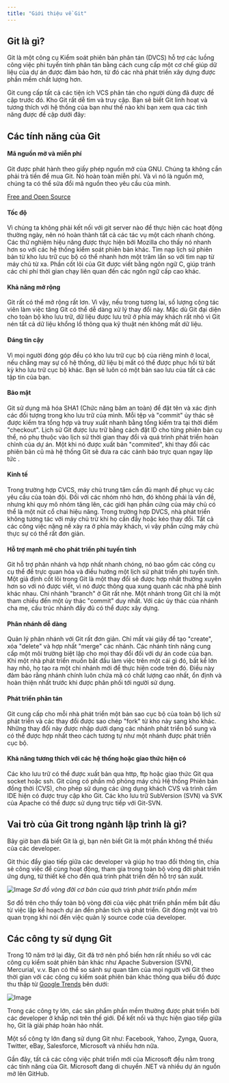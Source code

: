 ```yaml
---
title: "Giới thiệu về Git"
---
```


## Git là gì?
Git là một công cụ Kiểm soát phiên bản phân tán (DVCS) hỗ trợ các luồng công việc phi tuyến tính phân tán bằng cách cung cấp một cơ chế giúp dữ liệu của dự án được đảm bảo hơn, từ đó các nhà phát triển xây dựng được phần mềm chất lượng hơn. 

Git cung cấp tất cả các tiện ích VCS phân tán cho người dùng đã được đề cập trước đó. Kho Git rất dễ tìm và truy cập. Bạn sẽ biết Git linh hoạt và tương thích với hệ thống của bạn như thế nào khi bạn xem qua các tính năng được đề cập dưới đây:

## Các tính năng của Git
#### Mã nguồn mở và miễn phí
Git được phát hành theo giấy phép nguồn mở của GNU. Chúng ta không cần phải trả tiền để mua Git. Nó hoàn toàn miễn phí. Và vì nó là nguồn mở, chúng ta có thể sửa đổi mã nguồn theo yêu cầu của mình.

[Free and Open Source](https://git-scm.com/about/free-and-open-source)

#### Tốc độ
Vì chúng ta không phải kết nối với git server nào để thực hiện các hoạt động thường ngày, nên nó hoàn thành tất cả các tác vụ một cách nhanh chóng. Các thử nghiệm hiệu năng được thực hiện bởi Mozilla cho thấy nó nhanh hơn so với các hệ thống kiểm soát phiên bản khác. Tìm nạp lịch sử phiên bản từ kho lưu trữ cục bộ có thể nhanh hơn một trăm lần so với tìm nạp từ máy chủ từ xa. Phần cốt lõi của Git được viết bằng ngôn ngữ C, giúp tránh các chi phí thời gian chạy liên quan đến các ngôn ngữ cấp cao khác.

#### Khả năng mở rộng
Git rất có thể mở rộng rất lơn. Vì vậy, nếu trong tương lai, số lượng cộng tác viên làm việc tăng Git có thể dễ dàng xử lý thay đổi này. Mặc dù Git đại diện cho toàn bộ kho lưu trữ, dữ liệu được lưu trữ ở phía máy khách rất nhỏ vì Git nén tất cả dữ liệu khổng lồ thông qua kỹ thuật nén không mất dữ liệu.

#### Đáng tin cậy
Vì mọi người đóng góp đều có kho lưu trữ cục bộ của riêng mình ở local, nếu chẳng may sự cố hệ thống, dữ liệu bị mất có thể được phục hồi từ bất kỳ kho lưu trữ cục bộ khác. Bạn sẽ luôn có một bản sao lưu của tất cả các tập tin của bạn.

#### Bảo mật
Git sử dụng mã hóa SHA1 (Chức năng băm an toàn) để đặt tên và xác định các đối tượng trong kho lưu trữ của mình. Mỗi tệp và "commit" ủy thác sẽ được kiểm tra tổng hợp và truy xuất nhanh bằng tổng kiểm tra tại thời điểm "checkout". Lịch sử Git được lưu trữ bằng cách đặt ID cho từng phiên bản cụ thể, nó phụ thuộc vào lịch sử thời gian thay đổi và quá trình phát triển hoàn chỉnh của dự án. Một khi nó được xuất bản "commited", khi thay đổi các phiên bản cũ mà hệ thống Git sẽ đưa ra các cảnh báo trực quan ngay lập tức .

#### Kinh tế
Trong trường hợp CVCS, máy chủ trung tâm cần đủ mạnh để phục vụ các yêu cầu của toàn đội. Đối với các nhóm nhỏ hơn, đó không phải là vấn đề, nhưng khi quy mô nhóm tăng lên, các giới hạn phần cứng của máy chủ có thể là một nút cổ chai hiệu năng. Trong trường hợp DVCS, nhà phát triển không tương tác với máy chủ trừ khi họ cần đẩy hoặc kéo thay đổi. Tất cả các công việc nặng nề xảy ra ở phía máy khách, vì vậy phần cứng máy chủ thực sự có thể rất đơn giản.

#### Hỗ trợ mạnh mẽ cho phát triển phi tuyến tính
Git hỗ trợ phân nhánh và hợp nhất nhanh chóng, nó bao gồm các công cụ cụ thể để trực quan hóa và điều hướng một lịch sử phát triển phi tuyến tính. Một giả định cốt lõi trong Git là một thay đổi sẽ được hợp nhất thường xuyên hơn so với nó được viết, vì nó được thông qua xung quanh các nhà phê bình khác nhau. Chi nhánh "branch" ở Git rất nhẹ. Một nhánh trong Git chỉ là một tham chiếu đến một ủy thác "commit" duy nhất. Với các ủy thác của nhánh cha mẹ, cấu trúc nhánh đầy đủ có thể được xây dựng.

#### Phân nhánh dễ dàng
Quản lý phân nhánh với Git rất đơn giản. Chỉ mất vài giây để tạo "create", xóa "delete" và hợp nhất "merge" các nhánh. Các nhánh tính năng cung cấp một môi trường biệt lập cho mọi thay đổi đối với dự án code của bạn. Khi một nhà phát triển muốn bắt đầu làm việc trên một cái gì đó, bất kể lớn hay nhỏ, họ tạo ra một chi nhánh mới để thực hiện code trên đó. Điều này đảm bảo rằng nhánh chính luôn chứa mã  có chất lượng cao nhất, ổn định và hoàn thiện nhất trước khi được phân phối tới người sử dụng.

#### Phát triển phân tán

Git cung cấp cho mỗi nhà phát triển một bản sao cục bộ của toàn bộ lịch sử phát triển và các thay đổi được sao chép "fork" từ kho này sang kho khác. Những thay đổi này được nhập dưới dạng các nhánh phát triển bổ sung và có thể được hợp nhất theo cách tương tự như một nhánh được phát triển cục bộ.

#### Khả năng tương thích với các hệ thống hoặc giao thức hiện có
Các kho lưu trữ có thể được xuất bản qua http, ftp hoặc giao thức Git qua socket hoặc ssh. Git cũng có phần mô phỏng máy chủ Hệ thống Phiên bản đồng thời (CVS), cho phép sử dụng các ứng dụng khách CVS và trình cắm IDE hiện có được truy cập kho Git. Các kho lưu trữ SubVersion (SVN) và SVK của Apache có thể được sử dụng trực tiếp với Git-SVN.

## Vai trò của Git trong ngành lập trình là gì?

Bây giờ bạn đã biết Git là gì, bạn nên biết Git là một phần không thể thiếu của các developer.

Git thúc đẩy giao tiếp giữa các developer và giúp họ trao đổi thông tin, chia sẻ công việc để cùng hoạt động, tham gia trong toàn bộ vòng đời phát triển ứng dụng, từ thiết kế cho đến quá trình phát triển đến hỗ trợ sản xuất.


![Image](./images/lessons/learn-git/01-introduction/sdlc.png)
*Sơ đồ vòng đời cơ bản của quá trình phát triển phần mềm*

Sơ đồ trên cho thấy toàn bộ vòng đời của việc phát triển phần mềm bắt đầu từ việc lập kế hoạch dự án đến phân tích và phát triển. Git đóng một vai trò quan trọng khi nói đến việc quản lý source code của developer.
## Các công ty sử dụng Git

Trong 10 năm trở lại đây, Git đã trở nên phổ biến hơn rất nhiều so với các công cụ kiểm soát phiên bản khác như Apache Subversion (SVN), Mercurial, v.v. Bạn có thể so sánh sự quan tâm của mọi người với Git theo thời gian với các công cụ kiểm soát phiên bản khác thông qua biểu đồ được thu thập từ [Google Trends](https://trends.google.com.vn/trends) bên dưới:

![Image](./images/lessons/learn-git/01-introduction/google-trend.png)

Trong các công ty lớn, các sản phẩm phần mềm thường được phát triển bởi các developer ở khắp nơi trên thế giới. Để kết nối và thực hiện giao tiếp giữa họ, Git là giải pháp hoàn hảo nhất.

Một số công ty lớn đang sử dụng Git như: Facebook, Yahoo, Zynga, Quora, Twitter, eBay, Salesforce, Microsoft và nhiều hơn nữa.

Gần đây, tất cả các công việc phát triển mới của Microsoft đều nằm trong các tính năng của Git. Microsoft đang di chuyển .NET và nhiều dự án nguồn mở lên GitHub. 
